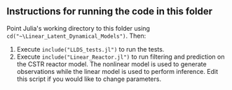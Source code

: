 ## Instructions for running the code in this folder

Point Julia's working directory to this folder using `cd("~\Linear_Latent_Dynamical_Models")`. Then:

1. Execute `include("LLDS_tests.jl")` to run the tests.
2. Execute `include("Linear_Reactor.jl")` to run filtering and prediction on the CSTR reactor model. The nonlinear model is used to generate observations while the linear model is used to perform inference. Edit this script if you would like to change parameters.
